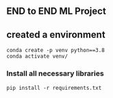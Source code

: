 ## END to END ML Project

## created a environment
```
conda create -p venv python==3.8
conda activate venv/
```

### Install all necessary libraries
```
pip install -r requirements.txt
```